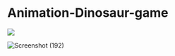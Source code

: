 # Animation-Dinosaur-game

![](dinosaurgame-vsingh.netlify.app)


![Screenshot (192)](https://github.com/vaibhav1710/Animation-Dinosaur-game/assets/76709517/43bbf200-23c7-4919-88ca-764410a63583)

